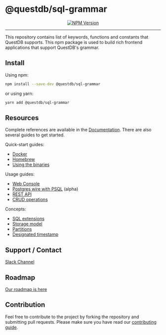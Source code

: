 # @questdb/sql-grammar

<p align="center">
  <a href="https://www.npmjs.com/package/@questdb/sql-grammar">
    <img src="https://img.shields.io/npm/v/@questdb/sql-grammar.svg?style=flat"
          alt="NPM Version">
  </a>
</p>

<hr/>

This repository contains list of keywords, functions and constants that QuestDB
supports. This npm package is used to build rich frontend applications that
support QuestDB's grammar.

## Install

Using npm:

```sh
npm install --save-dev @questdb/sql-grammar
```

or using yarn:

```sh
yarn add @questdb/sql-grammar
```

## Resources

Complete references are available in the
[Documentation](https://questdb.io/docs/introduction). There are also several
guides to get started.

Quick-start guides:

- [Docker](https://questdb.io/docs/guide/docker)
- [Homebrew](https://questdb.io/docs/guide/homebrew)
- [Using the binaries](https://questdb.io/docs/guide/binaries)

Usage guides:

- [Web Console](https://questdb.io/docs/guide/web-console)
- [Postgres wire with PSQL](https://questdb.io/docs/guide/postgres-wire) (alpha)
- [REST API](https://questdb.io/docs/guide/rest)
- [CRUD operations](https://questdb.io/docs/guide/crud)

Concepts:

- [SQL extensions](https://questdb.io/docs/concept/sql-extensions)
- [Storage model](https://questdb.io/docs/concept/storage-model)
- [Partitions](https://questdb.io/docs/concept/partitions)
- [Designated timestamp](https://questdb.io/docs/concept/designated-timestamp)

## Support / Contact

[Slack Channel](https://questdb.slack.com)

## Roadmap

[Our roadmap is here](https://github.com/questdb/questdb/projects/3)

## Contribution

Feel free to contribute to the project by forking the repository and submitting
pull requests. Please make sure you have read our
[contributing guide](https://github.com/questdb/sql-grammar/blob/master/CONTRIBUTING.md).
